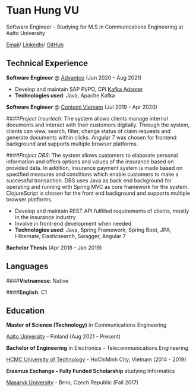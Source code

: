# Tuan Hung VU

Software Engineer - Studying for M.S in Communications Engineering at Aalto University

[Email](tuanhung.vu122@gmail.com)/ [LinkedIn](https://www.linkedin.com/in/tuan-hung-vu/)/ [GitHub](https://github.com/TuanHungVU1202)

## Technical Experience

**Software Engineer** @ [Advantco](https://www.advantco.com) (Jun 2020 - Aug 2021)
- Develop and maintain SAP PI/PO, CPI [Kafka Adapter](https://www.advantco.com/sap-integration-adapters/sap-kafka-integration?hsLang=en)
- **Technologies used**: Java, Apache Kafka

**Software Engineer** @ [Contemi Vietnam](https://contemi.com) (Jul 2019 - Apr 2020)

####_Project Insurtech_: The system allows clients manage internal documents and interact with their customers digitally. Through the system, clients can view, search, filter, change status of claim requests and generate documents within clicks. Angular 7 was chosen for frontend background and supports multiple browser platforms.

####_Project DBS_: The system allows customers to elaborate personal information and offers options and values of the insurance based on provided data. In addition, insurance payment system is made based on specified measures and conditions which enable customers to make a successful transaction.  DBS uses Java as back end background for operating and running with Spring MVC as core framework for the system. ClojureScript is chosen for the front end background and supports multiple browser platforms.
- Develop and maintain REST API fulfilled requirements of clients, mostly in the insurance industry
- Involve in front-end development when needed
- **Technologies used**: Java, Spring Framework, Spring Boot, JPA, Hibernate, Elasticsearch, Swagger, Angular 7

**Bachelor Thesis** (Apr 2018 - Jan 2019)

## Languages
####**Vietnamese**: Native

####**English**: C1


## Education
**Master of Science (Technology)** in Communications Engineering

[Aalto University](https://www.aalto.fi/fi) - Finland (Aug 2021 - Present)

**Bachelor of Engineering** in Electronics - Telecommunications Engineering

[HCMC University of Technology](https://oisp.hcmut.edu.vn/en/) - HoChiMinh City, Vietnam (2014 - 2019)

**Erasmus Exchange - Fully Funded Scholarship** studying Informatics

[Masaryk University](https://oisp.hcmut.edu.vn/en/) - Brno, Czech Republic (Fall 2017)
